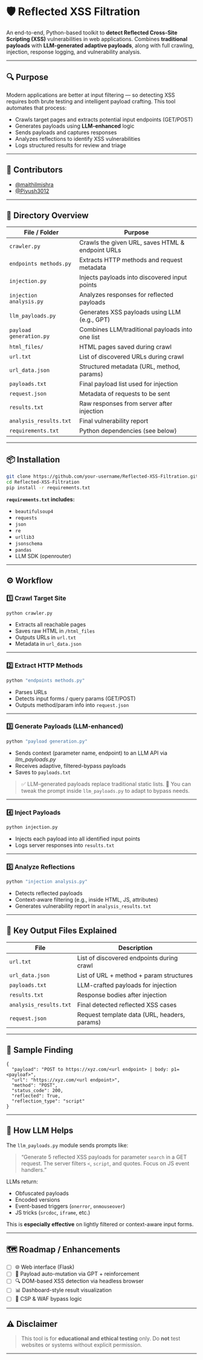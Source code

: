 # 🛡️ Reflected XSS Filtration

An end-to-end, Python-based toolkit to **detect Reflected Cross-Site Scripting (XSS)** vulnerabilities in web applications. Combines **traditional payloads** with **LLM-generated adaptive payloads**, along with full crawling, injection, response logging, and vulnerability analysis.

---

## 🔍 Purpose

Modern applications are better at input filtering — so detecting XSS requires both brute testing and intelligent payload crafting. This tool automates that process:

- Crawls target pages and extracts potential input endpoints (GET/POST)
- Generates payloads using **LLM-enhanced** logic
- Sends payloads and captures responses
- Analyzes reflections to identify XSS vulnerabilities
- Logs structured results for review and triage

---

## 👤 Contributors

- [@maithilmishra](https://github.com/maithilmishra)
- [@Piyush3012](https://github.com/Piyush3012)

---

## 📁 Directory Overview

| File / Folder               | Purpose |
|----------------------------|---------|
| `crawler.py`               | Crawls the given URL, saves HTML & endpoint URLs |
| `endpoints methods.py`     | Extracts HTTP methods and request metadata |
| `injection.py`             | Injects payloads into discovered input points |
| `injection analysis.py`    | Analyzes responses for reflected payloads |
| `llm_payloads.py`          | Generates XSS payloads using LLM (e.g., GPT) |
| `payload generation.py`    | Combines LLM/traditional payloads into one list |
| `html_files/`              | HTML pages saved during crawl |
| `url.txt`                  | List of discovered URLs during crawl |
| `url_data.json`            | Structured metadata (URL, method, params) |
| `payloads.txt`             | Final payload list used for injection |
| `request.json`             | Metadata of requests to be sent |
| `results.txt`              | Raw responses from server after injection |
| `analysis_results.txt`     | Final vulnerability report |
| `requirements.txt`         | Python dependencies (see below) |

---

## 📦 Installation

```bash
git clone https://github.com/your-username/Reflected-XSS-Filtration.git
cd Reflected-XSS-Filtration
pip install -r requirements.txt
````

**`requirements.txt` includes:**

* `beautifulsoup4`
* `requests`
* `json`
* `re`
* `urllib3`
* `jsonschema`
* `pandas`
* LLM SDK (openrouter)

---

## ⚙️ Workflow

### 1️⃣ Crawl Target Site

```bash
python crawler.py
```

* Extracts all reachable pages
* Saves raw HTML in `/html_files`
* Outputs URLs in `url.txt`
* Metadata in `url_data.json`

---

### 2️⃣ Extract HTTP Methods

```bash
python "endpoints methods.py"
```

* Parses URLs
* Detects input forms / query params (GET/POST)
* Outputs method/param info into `request.json`

---

### 3️⃣ Generate Payloads (LLM-enhanced)

```bash
python "payload generation.py"
```

* Sends context (parameter name, endpoint) to an LLM API via *llm_payloads.py*
* Receives adaptive, filtered-bypass payloads
* Saves to `payloads.txt`

> ✅ LLM-generated payloads replace traditional static lists.
> 📍 You can tweak the prompt inside `llm_payloads.py` to adapt to bypass needs.

---

### 4️⃣ Inject Payloads

```bash
python injection.py
```

* Injects each payload into all identified input points
* Logs server responses into `results.txt`

---

### 5️⃣ Analyze Reflections

```bash
python "injection analysis.py"
```

* Detects reflected payloads
* Context-aware filtering (e.g., inside HTML, JS, attributes)
* Generates vulnerability report in `analysis_results.txt`

---

## 📄 Key Output Files Explained

| File                   | Description                                  |
| ---------------------- | -------------------------------------------- |
| `url.txt`              | List of discovered endpoints during crawl    |
| `url_data.json`        | List of URL + method + param structures      |
| `payloads.txt`         | LLM-crafted payloads for injection           |
| `results.txt`          | Response bodies after injection              |
| `analysis_results.txt` | Final detected reflected XSS cases           |
| `request.json`         | Request template data (URL, headers, params) |

---

## 🧪 Sample Finding

```
{
  "payload": "POST to https://xyz.com/<url endpoint> | body: p1=<payloaf>",
  "url": "https://xyz.com/<url endpoint>",
  "method": "POST",
  "status_code": 200,
  "reflected": True,
  "reflection_type": "script"
}
```

---

## 🤖 How LLM Helps

The `llm_payloads.py` module sends prompts like:

> “Generate 5 reflected XSS payloads for parameter `search` in a GET request. The server filters `<`, `script`, and quotes. Focus on JS event handlers.”

LLMs return:

* Obfuscated payloads
* Encoded versions
* Event-based triggers (`onerror`, `onmouseover`)
* JS tricks (`srcdoc`, `iframe`, etc.)

This is **especially effective** on lightly filtered or context-aware input forms.

---

## 🗺️ Roadmap / Enhancements

* [ ] 🌐 Web interface (Flask)
* [ ] 🧠 Payload auto-mutation via GPT + reinforcement
* [ ] 🔍 DOM-based XSS detection via headless browser
* [ ] 📊 Dashboard-style result visualization
* [ ] 🔐 CSP & WAF bypass logic

---

## ⚠️ Disclaimer

> This tool is for **educational and ethical testing** only.
> Do **not** test websites or systems without explicit permission.

---